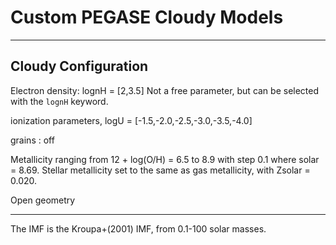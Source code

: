 # Custom PEGASE Cloudy Models
---

## Cloudy Configuration

Electron density: lognH = [2,3.5]
Not a free parameter, but can be selected with the `lognH` keyword.

ionization parameters, logU = [-1.5,-2.0,-2.5,-3.0,-3.5,-4.0]

grains : off

Metallicity ranging from 12 + log(O/H) = 6.5 to 8.9 with step 0.1 where solar = 8.69.
Stellar metallicity set to the same as gas metallicity, with Zsolar = 0.020.

Open geometry

---
The IMF is the Kroupa+(2001) IMF, from 0.1-100 solar masses.
